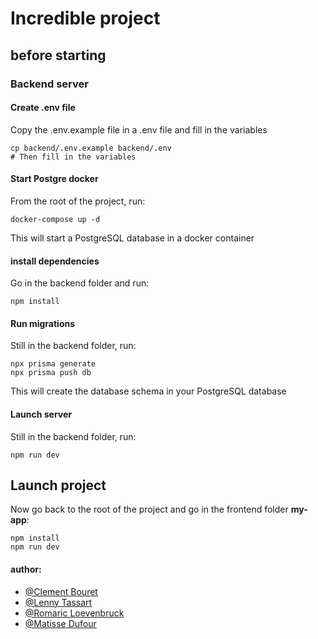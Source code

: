 # Incredible project

## before starting

### Backend server
#### Create .env file
Copy the .env.example file in a .env file and fill in the variables
```
cp backend/.env.example backend/.env
# Then fill in the variables
```

#### Start Postgre docker
From the root of the project, run:
```
docker-compose up -d
```
This will start a PostgreSQL database in a docker container

#### install dependencies
Go in the backend folder and run:
```
npm install
```

#### Run migrations
Still in the backend folder, run:
```
npx prisma generate
npx prisma push db
```
This will create the database schema in your PostgreSQL database

#### Launch server
Still in the backend folder, run:
```
npm run dev
```

## Launch project
Now go back to the root of the project and go in the frontend folder **my-app**:
```
npm install
npm run dev
```

#### author:

- [@Clement Bouret](https://github.com/SaltyyCode)
- [@Lenny Tassart](https://github.com/Niouthte)
- [@Romaric Loevenbruck](https://github.com/SaltyyCode)
- [@Matisse Dufour](https://github.com/Dufour-Matisse)
